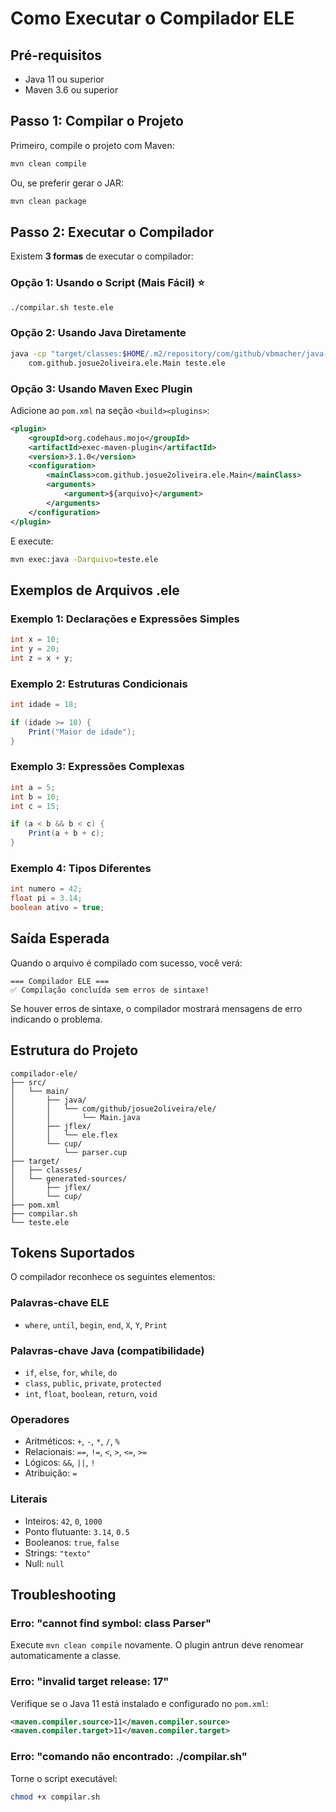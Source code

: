 # Como Executar o Compilador ELE

## Pré-requisitos

- Java 11 ou superior
- Maven 3.6 ou superior

## Passo 1: Compilar o Projeto

Primeiro, compile o projeto com Maven:

```bash
mvn clean compile
```

Ou, se preferir gerar o JAR:

```bash
mvn clean package
```

## Passo 2: Executar o Compilador

Existem **3 formas** de executar o compilador:

### Opção 1: Usando o Script (Mais Fácil) ⭐

```bash
./compilar.sh teste.ele
```

### Opção 2: Usando Java Diretamente

```bash
java -cp "target/classes:$HOME/.m2/repository/com/github/vbmacher/java-cup-runtime/11b-20160615/java-cup-runtime-11b-20160615.jar" \
    com.github.josue2oliveira.ele.Main teste.ele
```

### Opção 3: Usando Maven Exec Plugin

Adicione ao `pom.xml` na seção `<build><plugins>`:

```xml
<plugin>
    <groupId>org.codehaus.mojo</groupId>
    <artifactId>exec-maven-plugin</artifactId>
    <version>3.1.0</version>
    <configuration>
        <mainClass>com.github.josue2oliveira.ele.Main</mainClass>
        <arguments>
            <argument>${arquivo}</argument>
        </arguments>
    </configuration>
</plugin>
```

E execute:

```bash
mvn exec:java -Darquivo=teste.ele
```

## Exemplos de Arquivos .ele

### Exemplo 1: Declarações e Expressões Simples

```java
int x = 10;
int y = 20;
int z = x + y;
```

### Exemplo 2: Estruturas Condicionais

```java
int idade = 18;

if (idade >= 18) {
    Print("Maior de idade");
}
```

### Exemplo 3: Expressões Complexas

```java
int a = 5;
int b = 10;
int c = 15;

if (a < b && b < c) {
    Print(a + b + c);
}
```

### Exemplo 4: Tipos Diferentes

```java
int numero = 42;
float pi = 3.14;
boolean ativo = true;
```

## Saída Esperada

Quando o arquivo é compilado com sucesso, você verá:

```
=== Compilador ELE ===
✅ Compilação concluída sem erros de sintaxe!
```

Se houver erros de sintaxe, o compilador mostrará mensagens de erro indicando o problema.

## Estrutura do Projeto

```
compilador-ele/
├── src/
│   └── main/
│       ├── java/
│       │   └── com/github/josue2oliveira/ele/
│       │       └── Main.java
│       ├── jflex/
│       │   └── ele.flex
│       └── cup/
│           └── parser.cup
├── target/
│   ├── classes/
│   └── generated-sources/
│       ├── jflex/
│       └── cup/
├── pom.xml
├── compilar.sh
└── teste.ele
```

## Tokens Suportados

O compilador reconhece os seguintes elementos:

### Palavras-chave ELE
- `where`, `until`, `begin`, `end`, `X`, `Y`, `Print`

### Palavras-chave Java (compatibilidade)
- `if`, `else`, `for`, `while`, `do`
- `class`, `public`, `private`, `protected`
- `int`, `float`, `boolean`, `return`, `void`

### Operadores
- Aritméticos: `+`, `-`, `*`, `/`, `%`
- Relacionais: `==`, `!=`, `<`, `>`, `<=`, `>=`
- Lógicos: `&&`, `||`, `!`
- Atribuição: `=`

### Literais
- Inteiros: `42`, `0`, `1000`
- Ponto flutuante: `3.14`, `0.5`
- Booleanos: `true`, `false`
- Strings: `"texto"`
- Null: `null`

## Troubleshooting

### Erro: "cannot find symbol: class Parser"

Execute `mvn clean compile` novamente. O plugin antrun deve renomear automaticamente a classe.

### Erro: "invalid target release: 17"

Verifique se o Java 11 está instalado e configurado no `pom.xml`:
```xml
<maven.compiler.source>11</maven.compiler.source>
<maven.compiler.target>11</maven.compiler.target>
```

### Erro: "comando não encontrado: ./compilar.sh"

Torne o script executável:
```bash
chmod +x compilar.sh
```


